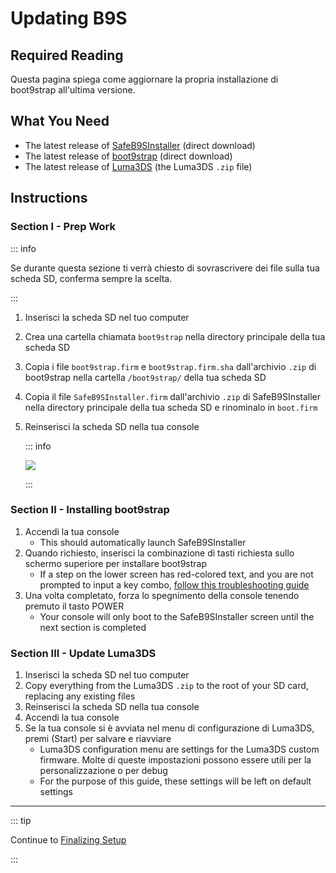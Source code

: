 # Updating B9S

## Required Reading

Questa pagina spiega come aggiornare la propria installazione di boot9strap all'ultima versione.

## What You Need

- The latest release of [SafeB9SInstaller](https://github.com/d0k3/SafeB9SInstaller/releases/download/v0.0.7/SafeB9SInstaller-20170605-122940.zip) (direct download)
- The latest release of [boot9strap](https://github.com/SciresM/boot9strap/releases/download/1.4/boot9strap-1.4.zip) (direct download)
- The latest release of [Luma3DS](https://github.com/LumaTeam/Luma3DS/releases/latest) (the Luma3DS `.zip` file)

## Instructions

### Section I - Prep Work

::: info

Se durante questa sezione ti verrà chiesto di sovrascrivere dei file sulla tua scheda SD, conferma sempre la scelta.

:::

1. Inserisci la scheda SD nel tuo computer
2. Crea una cartella chiamata `boot9strap` nella directory principale della tua scheda SD
3. Copia i file `boot9strap.firm` e `boot9strap.firm.sha` dall'archivio `.zip` di boot9strap nella cartella `/boot9strap/` della tua scheda SD
4. Copia il file `SafeB9SInstaller.firm` dall'archivio `.zip` di SafeB9SInstaller nella directory principale della tua scheda SD e rinominalo in `boot.firm`
5. Reinserisci la scheda SD nella tua console

   ::: info

   ![](/images/screenshots/updateb9s-root-layout.png)

   :::

### Section II - Installing boot9strap

1. Accendi la tua console
   - This should automatically launch SafeB9SInstaller
2. Quando richiesto, inserisci la combinazione di tasti richiesta sullo schermo superiore per installare boot9strap
   - If a step on the lower screen has red-colored text, and you are not prompted to input a key combo, [follow this troubleshooting guide](troubleshooting#issues-with-safeb9sinstaller)
3. Una volta completato, forza lo spegnimento della console tenendo premuto il tasto POWER
   - Your console will only boot to the SafeB9SInstaller screen until the next section is completed

### Section III - Update Luma3DS

1. Inserisci la scheda SD nel tuo computer
2. Copy everything from the Luma3DS `.zip` to the root of your SD card, replacing any existing files
3. Reinserisci la scheda SD nella tua console
4. Accendi la tua console
5. Se la tua console si è avviata nel menu di configurazione di Luma3DS, premi (Start) per salvare e riavviare
   - Luma3DS configuration menu are settings for the Luma3DS custom firmware. Molte di queste impostazioni possono essere utili per la personalizzazione o per debug
   - For the purpose of this guide, these settings will be left on default settings

___

::: tip

Continue to [Finalizing Setup](finalizing-setup)

:::
